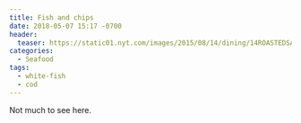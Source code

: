 ```yaml
---
title: Fish and chips
date: 2018-05-07 15:17 -0700
header:
  teaser: https://static01.nyt.com/images/2015/08/14/dining/14ROASTEDSALMON/14ROASTEDSALMON-articleLarge.jpg
categories:
  - Seafood
tags:
  - white-fish
  - cod
---
```


Not much to see here.

